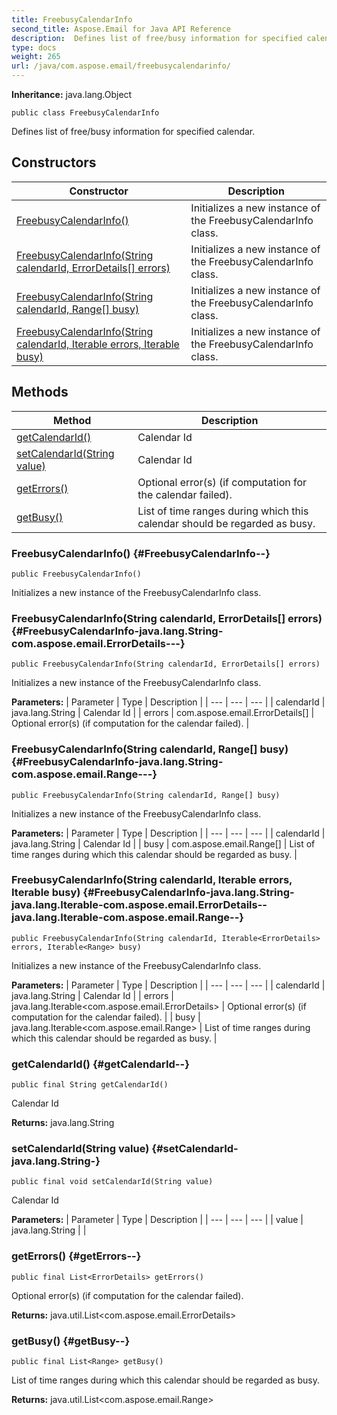 ```yaml
---
title: FreebusyCalendarInfo
second_title: Aspose.Email for Java API Reference
description:  Defines list of free/busy information for specified calendar.
type: docs
weight: 265
url: /java/com.aspose.email/freebusycalendarinfo/
---
```

**Inheritance:**
java.lang.Object
```
public class FreebusyCalendarInfo
```

Defines list of free/busy information for specified calendar.
## Constructors

| Constructor | Description |
| --- | --- |
| [FreebusyCalendarInfo()](#FreebusyCalendarInfo--) | Initializes a new instance of the FreebusyCalendarInfo class. |
| [FreebusyCalendarInfo(String calendarId, ErrorDetails[] errors)](#FreebusyCalendarInfo-java.lang.String-com.aspose.email.ErrorDetails---) | Initializes a new instance of the FreebusyCalendarInfo class. |
| [FreebusyCalendarInfo(String calendarId, Range[] busy)](#FreebusyCalendarInfo-java.lang.String-com.aspose.email.Range---) | Initializes a new instance of the FreebusyCalendarInfo class. |
| [FreebusyCalendarInfo(String calendarId, Iterable<ErrorDetails> errors, Iterable<Range> busy)](#FreebusyCalendarInfo-java.lang.String-java.lang.Iterable-com.aspose.email.ErrorDetails--java.lang.Iterable-com.aspose.email.Range--) | Initializes a new instance of the FreebusyCalendarInfo class. |
## Methods

| Method | Description |
| --- | --- |
| [getCalendarId()](#getCalendarId--) | Calendar Id |
| [setCalendarId(String value)](#setCalendarId-java.lang.String-) | Calendar Id |
| [getErrors()](#getErrors--) | Optional error(s) (if computation for the calendar failed). |
| [getBusy()](#getBusy--) | List of time ranges during which this calendar should be regarded as busy. |
### FreebusyCalendarInfo() {#FreebusyCalendarInfo--}
```
public FreebusyCalendarInfo()
```


Initializes a new instance of the FreebusyCalendarInfo class.

### FreebusyCalendarInfo(String calendarId, ErrorDetails[] errors) {#FreebusyCalendarInfo-java.lang.String-com.aspose.email.ErrorDetails---}
```
public FreebusyCalendarInfo(String calendarId, ErrorDetails[] errors)
```


Initializes a new instance of the FreebusyCalendarInfo class.

**Parameters:**
| Parameter | Type | Description |
| --- | --- | --- |
| calendarId | java.lang.String | Calendar Id |
| errors | com.aspose.email.ErrorDetails[] | Optional error(s) (if computation for the calendar failed). |

### FreebusyCalendarInfo(String calendarId, Range[] busy) {#FreebusyCalendarInfo-java.lang.String-com.aspose.email.Range---}
```
public FreebusyCalendarInfo(String calendarId, Range[] busy)
```


Initializes a new instance of the FreebusyCalendarInfo class.

**Parameters:**
| Parameter | Type | Description |
| --- | --- | --- |
| calendarId | java.lang.String | Calendar Id |
| busy | com.aspose.email.Range[] | List of time ranges during which this calendar should be regarded as busy. |

### FreebusyCalendarInfo(String calendarId, Iterable<ErrorDetails> errors, Iterable<Range> busy) {#FreebusyCalendarInfo-java.lang.String-java.lang.Iterable-com.aspose.email.ErrorDetails--java.lang.Iterable-com.aspose.email.Range--}
```
public FreebusyCalendarInfo(String calendarId, Iterable<ErrorDetails> errors, Iterable<Range> busy)
```


Initializes a new instance of the FreebusyCalendarInfo class.

**Parameters:**
| Parameter | Type | Description |
| --- | --- | --- |
| calendarId | java.lang.String | Calendar Id |
| errors | java.lang.Iterable<com.aspose.email.ErrorDetails> | Optional error(s) (if computation for the calendar failed). |
| busy | java.lang.Iterable<com.aspose.email.Range> | List of time ranges during which this calendar should be regarded as busy. |

### getCalendarId() {#getCalendarId--}
```
public final String getCalendarId()
```


Calendar Id

**Returns:**
java.lang.String
### setCalendarId(String value) {#setCalendarId-java.lang.String-}
```
public final void setCalendarId(String value)
```


Calendar Id

**Parameters:**
| Parameter | Type | Description |
| --- | --- | --- |
| value | java.lang.String |  |

### getErrors() {#getErrors--}
```
public final List<ErrorDetails> getErrors()
```


Optional error(s) (if computation for the calendar failed).

**Returns:**
java.util.List<com.aspose.email.ErrorDetails>
### getBusy() {#getBusy--}
```
public final List<Range> getBusy()
```


List of time ranges during which this calendar should be regarded as busy.

**Returns:**
java.util.List<com.aspose.email.Range>
